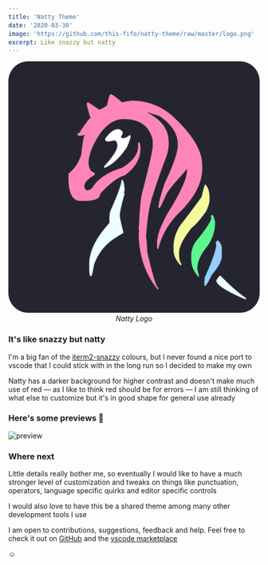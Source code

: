 ```yaml
---
title: 'Natty Theme'
date: '2020-03-30'
image: 'https://github.com/this-fifo/natty-theme/raw/master/logo.png'
excerpt: Like snazzy but natty
---
```


<p align="center">
    <img src="https://github.com/this-fifo/natty-theme/raw/master/logo.png"/>
    <i style="color: var(--dark-color-lighter)">Natty Logo</i>
</p>

### It's like snazzy but natty

I'm a big fan of the [iterm2-snazzy](https://github.com/sindresorhus/iterm2-snazzy) colours, but I never found a nice port to vscode that I could stick with in the long run so I decided to make my own

Natty has a darker background for higher contrast and doesn't make much use of red — as I like to think red should be for errors — I am still thinking of what else to customize but it's in good shape for general use already

### Here's some previews 🎨

![preview](https://github.com/this-fifo/natty-theme/raw/master/preview.gif)

### Where next

Little details really bother me, so eventually I would like to have a much stronger level of customization and tweaks on things like punctuation, operators, language specific quirks and editor specific controls

I would also love to have this be a shared theme among many other development tools I use

I am open to contributions, suggestions, feedback and help. Feel free to check it out on [GitHub](https://github.com/this-fifo/natty-theme) and the [vscode marketplace](https://marketplace.visualstudio.com/items?itemName=this-fifo.natty)

☺️